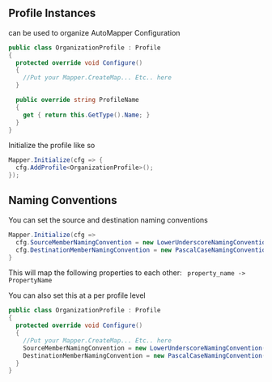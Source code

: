 ## Profile Instances
can be used to organize AutoMapper Configuration
````csharp
public class OrganizationProfile : Profile 
{
  protected override void Configure() 
  {
    //Put your Mapper.CreateMap... Etc.. here
  }

  public override string ProfileName  
  { 
    get { return this.GetType().Name; } 
  } 
}
````

Initialize the profile like so 
```` csharp
Mapper.Initialize(cfg => {
  cfg.AddProfile<OrganizationProfile>();
});
````

## Naming Conventions
You can set the source and destination naming conventions
````csharp
Mapper.Initialize(cfg =>
  cfg.SourceMemberNamingConvention = new LowerUnderscoreNamingConvention();
  cfg.DestinationMemberNamingConvention = new PascalCaseNamingConvention();
}
````
This will map the following properties to each other: 
`  property_name -> PropertyName `

You can also set this at a per profile level 
````csharp
public class OrganizationProfile : Profile 
{
  protected override void Configure() 
  {
    //Put your Mapper.CreateMap... Etc.. here
    SourceMemberNamingConvention = new LowerUnderscoreNamingConvention();
    DestinationMemberNamingConvention = new PascalCaseNamingConvention();
  }
}
````